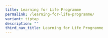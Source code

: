 ```yaml
---
title: Learning for Life Programme
permalink: /learning-for-life-programme/
variant: tiptap
description: ""
third_nav_title: Learning for Life Programme
---
```

